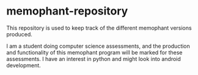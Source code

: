 # memophant-repository
This repository is used to keep track of the different memophant versions produced.

I am a student doing computer science assessments, and the production and functionality of this memophant program will be marked for these assessments. I have an interest in python and might look into android development.
